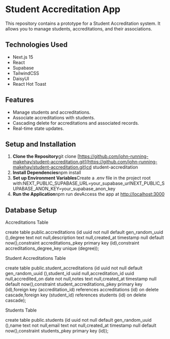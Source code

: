 # Student Accreditation App

This repository contains a prototype for a Student Accreditation system. It allows you to manage students, accreditations, and their associations.

## Technologies Used

- Next.js 15
- React
- Supabase
- TailwindCSS
- DaisyUI
- React Hot Toast

## Features

- Manage students and accreditations.
- Associate accreditations with students.
- Cascading delete for accreditations and associated records.
- Real-time state updates.

## Setup and Installation

1.  **Clone the Repository**git clone [https://github.com/john-running-makehay/student-accreditation.git](https://github.com/john-running-makehay/student-accreditation.git)cd student-accreditation
2.  **Install Dependencies**npm install
3.  **Set up Environment Variables**Create a .env file in the project root with:NEXT_PUBLIC_SUPABASE_URL=your_supabase_urlNEXT_PUBLIC_SUPABASE_ANON_KEY=your_supabase_anon_key
4.  **Run the Application**npm run devAccess the app at [http://localhost:3000](http://localhost:3000)

## Database Setup

Accreditations Table

create table public.accreditations (id uuid not null default gen_random_uuid (),degree text not null,description text null,created_at timestamp null default now(),constraint accreditations_pkey primary key (id),constraint accreditations_degree_key unique (degree));

Student Accreditations Table

create table public.student_accreditations (id uuid not null default gen_random_uuid (),student_id uuid null,accreditation_id uuid null,accredited_on date not null,notes text null,created_at timestamp null default now(),constraint student_accreditations_pkey primary key (id),foreign key (accreditation_id) references accreditations (id) on delete cascade,foreign key (student_id) references students (id) on delete cascade);

Students Table

create table public.students (id uuid not null default gen_random_uuid (),name text not null,email text not null,created_at timestamp null default now(),constraint students_pkey primary key (id));
